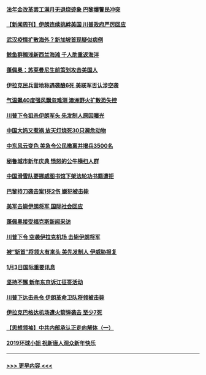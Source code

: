 #### [法年金改革罢工满月无退烧迹象 巴黎爆警民冲突](../pages/prog202/a102745518.md?t=01051255) 
#### [【新闻周刊】伊朗连续挑衅美国 川普政府严厉回应](../pages/prog202/a102745484.md?t=01051255) 
#### [武汉疫情扩散海外？新加坡首现疑似病例](../pages/prog202/a102745347.md?t=01051255) 
#### [鲸鱼群搁浅新西兰海滩 千人助重返海洋](../pages/prog202/a102745257.md?t=01051255) 
#### [蓬佩奥：苏莱曼尼生前策划攻击美国人](../pages/prog202/a102745305.md?t=01051255) 
#### [伊拉克民兵营地称遇袭酿6死 美联军否认涉空袭](../pages/prog202/a102745093.md?t=01051255) 
#### [气温飙40度强风飘忽难测 澳洲野火扩散恐失控](../pages/prog202/a102744951.md?t=01051255) 
#### [川普下令狙杀伊朗军头 先发制人原因曝光](../pages/prog202/a102744900.md?t=01051255) 
#### [中国大妈又惹祸 放天灯烧死30只濒危动物](../pages/prog202/a102744899.md?t=01051255) 
#### [中东风云变色 美急令公民撤离并增兵3500名](../pages/prog202/a102744827.md?t=01051255) 
#### [秘鲁城市新年庆典 愤怒的公牛横扫人群](../pages/prog202/a102744618.md?t=01051255) 
#### [中国滑雪队要挪威图书馆下架法轮功书籍遭拒](../pages/prog202/a102744639.md?t=01051255) 
#### [巴黎持刀袭击案1死2伤 嫌犯被击毙](../pages/prog202/a102744566.md?t=01051255) 
#### [美军击毙伊朗将军 国际社会回应](../pages/prog202/a102744485.md?t=01051255) 
#### [蓬佩奥接受福克斯新闻采访](../pages/prog202/a102744480.md?t=01051255) 
#### [川普下令 空袭伊拉克机场 击毙伊朗将军](../pages/prog202/a102744470.md?t=01051255) 
#### [被“斩首”将领大有来头 美先发制人 伊威胁报复](../pages/prog202/a102744454.md?t=01051255) 
#### [1月3日国际重要讯息](../pages/prog202/a102744301.md?t=01051255) 
#### [坚持不懈 新年东京诉江征签活动](../pages/prog202/a102744303.md?t=01051255) 
#### [川普下达击杀令 伊朗革命卫队将领被击毙](../pages/prog202/a102741911.md?t=01051255) 
#### [伊拉克巴格达机场遭火箭弹袭击 至少7死](../pages/prog202/a102744115.md?t=01051255) 
#### [【思想领袖】中共内部承认正走向解体（一）](../pages/prog202/a102744097.md?t=01051255) 
#### [2019环球小姐 祝新唐人观众新年快乐](../pages/prog202/a102744043.md?t=01051255) 

----
#### [ >>> 更早内容 <<< ](../indexes/prog202-earlier.md)
